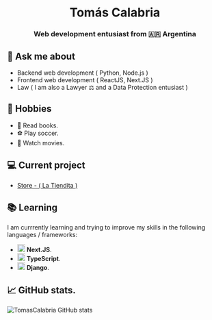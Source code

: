 <h1 align="center">Tomás Calabria</h1>
<h3 align="center">Web development entusiast from 🇦🇷 Argentina </h3> 


## 💬 Ask me about
- Backend web development ( Python, Node.js )
- Frontend web development ( ReactJS, Next.JS )
- Law ( I am also a Lawyer  ⚖️ and a Data Protection entusiast )

## 📅 Hobbies

- 📘 Read books.
- ⚽ Play soccer.
- 🎥 Watch movies.

## 💻 Current project
- [Store - ( La Tiendita )](https://github.com/Tomascalabria/Store)


## 📚 Learning
I am currrently learning and trying to improve my skills in the following languages / frameworks:
- <img src="https://d2nir1j4sou8ez.cloudfront.net/wp-content/uploads/2021/12/nextjs-boilerplate-logo.png" width="18px" heigth="18px"/> **Next.JS**.
- <img src="https://upload.wikimedia.org/wikipedia/commons/4/4c/Typescript_logo_2020.svg" width="18px" heigth="18px"/> **TypeScript**.
- <img src="https://encrypted-tbn0.gstatic.com/images?q=tbn:ANd9GcTdlSAUujNO5gjkvWaSBlW7FFPpDWY9xkFHUQ&usqp=CAU" width="18px" heigth="18px"/> **Django**.

## 📈 GitHub stats.

![TomasCalabria GitHub stats](https://github-readme-stats.vercel.app/api?username=TomasCalabria&theme=github_dark&show_icons=true)

